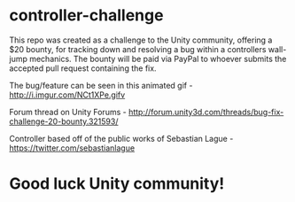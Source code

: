 # controller-challenge

This repo was created as a challenge to the Unity community, offering a $20 bounty, for tracking down and resolving a bug within a controllers wall-jump mechanics. The bounty will be paid via PayPal to whoever submits the accepted pull request containing the fix.

The bug/feature can be seen in this animated gif - http://i.imgur.com/NCt1XPe.gifv

Forum thread on Unity Forums - http://forum.unity3d.com/threads/bug-fix-challenge-20-bounty.321593/

Controller based off of the public works of Sebastian Lague - https://twitter.com/sebastianlague

# Good luck Unity community!

